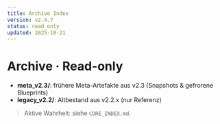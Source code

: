 ```yaml
---
title: Archive Index
version: v2.4.7
status: read_only
updated: 2025-10-21
---
```


# Archive · Read-only

- **meta_v2.3/**: frühere Meta-Artefakte aus v2.3 (Snapshots & gefrorene Blueprints)
- **legacy_v2.2/**: Altbestand aus v2.2.x (nur Referenz)

> Aktive Wahrheit: siehe `CORE_INDEX.md`.
